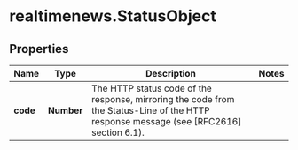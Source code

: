 # realtimenews.StatusObject

## Properties

Name | Type | Description | Notes
------------ | ------------- | ------------- | -------------
**code** | **Number** | The HTTP status code of the response, mirroring the code from the Status-Line of the HTTP response message (see [RFC2616] section 6.1). | 


